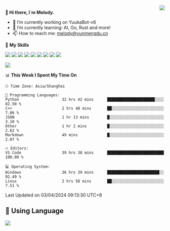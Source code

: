 <a href="#">
  <img align="right" src="https://github-readme-stats.vercel.app/api?username=melodyyuuka&count_private=true&show_icons=true" />
</a>

**👋 Hi there, I`m Melody.**

- 🔭 I’m currently working on YuukaBot-v6
- 🌱 I’m currently learning: AI, Go, Rust and more!
- 📫 How to reach me: melody@yunmengdu.cn

🌟 **My Skills** 

![](https://img.shields.io/badge/-Python-3e74a2?style=flat-square&logo=Python&logoColor=fff)
![](https://img.shields.io/badge/-Java-007396?style=flat-square&logo=OpenJDK&logoColor=fff)
![](https://img.shields.io/badge/-Node.js-339933?style=flat-square&logo=Node.js&logoColor=fff)
![](https://img.shields.io/badge/-Git-f05032?style=flat-square&logo=git&logoColor=fff)
![](https://img.shields.io/badge/-PostgreSQL-4169e1?style=flat-square&logo=PostgreSQL&logoColor=fff)
![](https://img.shields.io/badge/-Rust-000000?style=flat-square&logo=rust&logoColor=fff)
![](https://img.shields.io/badge/-VSCode-007acc?style=flat-square&logo=Visual-Studio-Code&logoColor=fff)
![](https://img.shields.io/badge/-FastAPI-009688?style=flat-square&logo=FastAPI&logoColor=fff)
![](https://img.shields.io/badge/-Linux-000000?style=flat-square&logo=Linux&logoColor=fff)


![](https://wakatime.com/badge/user/fa6dc0e2-47c5-4d2d-ae45-69fec6f2122c.svg)

<!--START_SECTION:waka-->
📊 **This Week I Spent My Time On** 

```text
🕑︎ Time Zone: Asia/Shanghai

💬 Programming Languages: 
Python                   32 hrs 42 mins      █████████████████████░░░░   82.50 % 
C++                      2 hrs 48 mins       ██░░░░░░░░░░░░░░░░░░░░░░░    7.06 % 
JSON                     1 hr 13 mins        █░░░░░░░░░░░░░░░░░░░░░░░░    3.10 % 
Other                    1 hr 2 mins         █░░░░░░░░░░░░░░░░░░░░░░░░    2.62 % 
Markdown                 49 mins             █░░░░░░░░░░░░░░░░░░░░░░░░    2.07 % 

🔥 Editors: 
VS Code                  39 hrs 38 mins      █████████████████████████   100.00 % 

💻 Operating System: 
Windows                  36 hrs 39 mins      ███████████████████████░░   92.49 % 
Linux                    2 hrs 58 mins       ██░░░░░░░░░░░░░░░░░░░░░░░    7.51 % 
```


 Last Updated on 03/04/2024 09:13:30 UTC+8
<!--END_SECTION:waka-->

## 🥰 **Using Language**

![](https://github-readme-stats.vercel.app/api/wakatime?username=MelodyYuyuko&layout=compact&hide_border=true)
